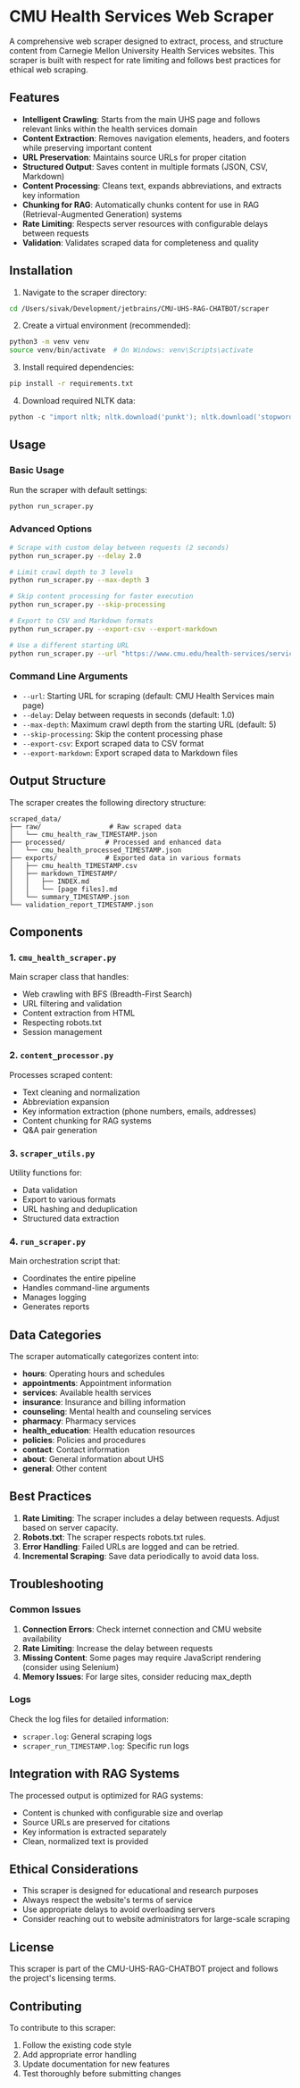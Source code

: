 # CMU Health Services Web Scraper

A comprehensive web scraper designed to extract, process, and structure content from Carnegie Mellon University Health Services websites. This scraper is built with respect for rate limiting and follows best practices for ethical web scraping.

## Features

- **Intelligent Crawling**: Starts from the main UHS page and follows relevant links within the health services domain
- **Content Extraction**: Removes navigation elements, headers, and footers while preserving important content
- **URL Preservation**: Maintains source URLs for proper citation
- **Structured Output**: Saves content in multiple formats (JSON, CSV, Markdown)
- **Content Processing**: Cleans text, expands abbreviations, and extracts key information
- **Chunking for RAG**: Automatically chunks content for use in RAG (Retrieval-Augmented Generation) systems
- **Rate Limiting**: Respects server resources with configurable delays between requests
- **Validation**: Validates scraped data for completeness and quality

## Installation

1. Navigate to the scraper directory:
```bash
cd /Users/sivak/Development/jetbrains/CMU-UHS-RAG-CHATBOT/scraper
```

2. Create a virtual environment (recommended):
```bash
python3 -m venv venv
source venv/bin/activate  # On Windows: venv\Scripts\activate
```

3. Install required dependencies:
```bash
pip install -r requirements.txt
```

4. Download required NLTK data:
```python
python -c "import nltk; nltk.download('punkt'); nltk.download('stopwords')"
```

## Usage

### Basic Usage

Run the scraper with default settings:
```bash
python run_scraper.py
```

### Advanced Options

```bash
# Scrape with custom delay between requests (2 seconds)
python run_scraper.py --delay 2.0

# Limit crawl depth to 3 levels
python run_scraper.py --max-depth 3

# Skip content processing for faster execution
python run_scraper.py --skip-processing

# Export to CSV and Markdown formats
python run_scraper.py --export-csv --export-markdown

# Use a different starting URL
python run_scraper.py --url "https://www.cmu.edu/health-services/services/"
```

### Command Line Arguments

- `--url`: Starting URL for scraping (default: CMU Health Services main page)
- `--delay`: Delay between requests in seconds (default: 1.0)
- `--max-depth`: Maximum crawl depth from the starting URL (default: 5)
- `--skip-processing`: Skip the content processing phase
- `--export-csv`: Export scraped data to CSV format
- `--export-markdown`: Export scraped data to Markdown files

## Output Structure

The scraper creates the following directory structure:

```
scraped_data/
├── raw/                 # Raw scraped data
│   └── cmu_health_raw_TIMESTAMP.json
├── processed/          # Processed and enhanced data
│   └── cmu_health_processed_TIMESTAMP.json
├── exports/            # Exported data in various formats
│   ├── cmu_health_TIMESTAMP.csv
│   ├── markdown_TIMESTAMP/
│   │   ├── INDEX.md
│   │   └── [page files].md
│   └── summary_TIMESTAMP.json
└── validation_report_TIMESTAMP.json
```

## Components

### 1. `cmu_health_scraper.py`
Main scraper class that handles:
- Web crawling with BFS (Breadth-First Search)
- URL filtering and validation
- Content extraction from HTML
- Respecting robots.txt
- Session management

### 2. `content_processor.py`
Processes scraped content:
- Text cleaning and normalization
- Abbreviation expansion
- Key information extraction (phone numbers, emails, addresses)
- Content chunking for RAG systems
- Q&A pair generation

### 3. `scraper_utils.py`
Utility functions for:
- Data validation
- Export to various formats
- URL hashing and deduplication
- Structured data extraction

### 4. `run_scraper.py`
Main orchestration script that:
- Coordinates the entire pipeline
- Handles command-line arguments
- Manages logging
- Generates reports

## Data Categories

The scraper automatically categorizes content into:
- **hours**: Operating hours and schedules
- **appointments**: Appointment information
- **services**: Available health services
- **insurance**: Insurance and billing information
- **counseling**: Mental health and counseling services
- **pharmacy**: Pharmacy services
- **health_education**: Health education resources
- **policies**: Policies and procedures
- **contact**: Contact information
- **about**: General information about UHS
- **general**: Other content

## Best Practices

1. **Rate Limiting**: The scraper includes a delay between requests. Adjust based on server capacity.
2. **Robots.txt**: The scraper respects robots.txt rules.
3. **Error Handling**: Failed URLs are logged and can be retried.
4. **Incremental Scraping**: Save data periodically to avoid data loss.

## Troubleshooting

### Common Issues

1. **Connection Errors**: Check internet connection and CMU website availability
2. **Rate Limiting**: Increase the delay between requests
3. **Missing Content**: Some pages may require JavaScript rendering (consider using Selenium)
4. **Memory Issues**: For large sites, consider reducing max_depth

### Logs

Check the log files for detailed information:
- `scraper.log`: General scraping logs
- `scraper_run_TIMESTAMP.log`: Specific run logs

## Integration with RAG Systems

The processed output is optimized for RAG systems:
- Content is chunked with configurable size and overlap
- Source URLs are preserved for citations
- Key information is extracted separately
- Clean, normalized text is provided

## Ethical Considerations

- This scraper is designed for educational and research purposes
- Always respect the website's terms of service
- Use appropriate delays to avoid overloading servers
- Consider reaching out to website administrators for large-scale scraping

## License

This scraper is part of the CMU-UHS-RAG-CHATBOT project and follows the project's licensing terms.

## Contributing

To contribute to this scraper:
1. Follow the existing code style
2. Add appropriate error handling
3. Update documentation for new features
4. Test thoroughly before submitting changes